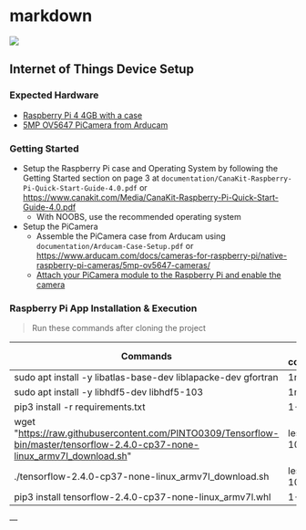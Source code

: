 # markdown

<img src=".pictures/test.png"/>

## Internet of Things Device Setup
### Expected Hardware
* [Raspberry Pi 4 4GB with a case](https://www.canakit.com/raspberry-pi-4-4gb.html)
* [5MP OV5647 PiCamera from Arducam](https://www.arducam.com/docs/cameras-for-raspberry-pi/native-raspberry-pi-cameras/5mp-ov5647-cameras/)
### Getting Started
* Setup the Raspberry Pi case and Operating System by following the Getting Started section on page 3 at `documentation/CanaKit-Raspberry-Pi-Quick-Start-Guide-4.0.pdf` or https://www.canakit.com/Media/CanaKit-Raspberry-Pi-Quick-Start-Guide-4.0.pdf
  * With NOOBS, use the recommended operating system
* Setup the PiCamera
  * Assemble the PiCamera case from Arducam using `documentation/Arducam-Case-Setup.pdf` or https://www.arducam.com/docs/cameras-for-raspberry-pi/native-raspberry-pi-cameras/5mp-ov5647-cameras/
  * [Attach your PiCamera module to the Raspberry Pi and enable the camera](https://projects.raspberrypi.org/en/projects/getting-started-with-picamera/2)

### Raspberry Pi App Installation & Execution
> Run these commands after cloning the project
> 
| Commands                                                                                                                     | Time to completion               |
|----------------|-------------------------|
| sudo apt install -y libatlas-base-dev liblapacke-dev gfortran                                                                | 1min                             |
| sudo apt install -y libhdf5-dev libhdf5-103                                                                                  | 1min                             |
| pip3 install -r requirements.txt                                                                                             | 1-3 mins                         |
| wget "https://raw.githubusercontent.com/PINTO0309/Tensorflow-bin/master/tensorflow-2.4.0-cp37-none-linux_armv7l_download.sh" | less than 10 secs                |
| ./tensorflow-2.4.0-cp37-none-linux_armv7l_download.sh                                                                        | less than 10 secs                |
| pip3 install tensorflow-2.4.0-cp37-none-linux_armv7l.whl                                                                     | 1-3 mins                         |
—